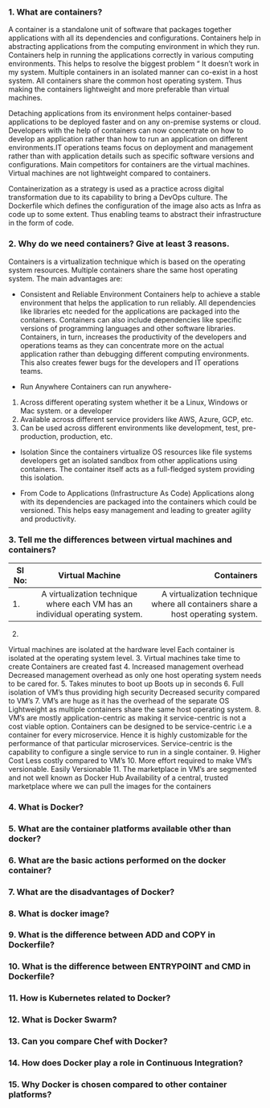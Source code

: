 ### 1. What are containers?

A container is a standalone unit of software that packages together applications with all its dependencies and configurations. Containers help in abstracting applications from the computing environment in which they run.  Containers help in running the applications correctly in various computing environments. This helps to resolve the biggest problem “ It doesn’t work in my system. Multiple containers in an isolated manner can co-exist in a host system. All containers share the common host operating system. Thus making the containers lightweight and more preferable than virtual machines.

Detaching applications from its environment helps container-based applications to be deployed faster and on any on-premise systems or cloud. Developers with the help of containers can now concentrate on how to develop an application rather than how to run an application on different environments.IT operations teams focus on deployment and management rather than with application details such as specific software versions and configurations. Main competitors for containers are the virtual machines. Virtual machines are not lightweight compared to containers.

Containerization as a strategy is used as a practice across digital transformation due to its capability to bring a DevOps culture. The Dockerfile which defines the configuration of the image also acts as Infra as code up to some extent. Thus enabling teams to abstract their infrastructure in the form of code.
 
### 2. Why do we need containers? Give at least 3 reasons.
Containers is a virtualization technique which is based on the operating system resources. Multiple containers share the same host operating system. The main advantages are:

* Consistent and Reliable Environment
Containers help to achieve a stable environment that helps the application to run reliably. All dependencies like libraries etc needed for the applications are packaged into the containers. Containers can also include dependencies like specific versions of programming languages and other software libraries. Containers, in turn, increases the productivity of the developers and operations teams as they can concentrate more on the actual application rather than debugging different computing environments. This also creates fewer bugs for  the developers and IT operations teams.

* Run Anywhere
Containers can run anywhere-

1. Across different operating system whether it be a Linux, Windows or Mac system. or a developer  
2. Available across different service providers like AWS, Azure, GCP, etc.
3. Can be used across different environments like development, test, pre-production, production, etc.

* Isolation
Since the containers virtualize  OS resources like file systems developers get an isolated sandbox from other applications using containers. The container itself acts as a full-fledged system providing this isolation.

* From Code to Applications (Infrastructure As Code)
Applications along with its dependencies are packaged into the containers which could be versioned. This helps easy management and leading to greater agility and productivity.

### 3. Tell me the differences between virtual machines and containers?


|Sl No: | Virtual Machine | Containers|
|-------|:-----------------:|------------:|
|1. | A virtualization technique where each VM has an individual operating system. |A virtualization technique where all containers share a host operating system.|
2.
Virtual machines are isolated at the hardware level
Each container is isolated at the operating system level.
3.
Virtual machines take time to create
Containers are created fast
4.
Increased management overhead
Decreased management overhead as only one host operating system needs to be cared for.
5.
Takes minutes to boot up
Boots up in seconds
6.
Full isolation of VM’s  thus providing high security
Decreased security compared to VM’s
7.
VM’s are huge as it has the overhead of the separate OS
Lightweight as multiple containers share the same host operating system.
8.
VM’s are mostly application-centric as making it service-centric is not a cost viable option.
Containers can be designed to be service-centric i.e a container for every microservice. Hence it is highly customizable for the performance of that particular microservices. Service-centric is the capability to configure a single service to run in a single container.
9.
Higher Cost
Less costly compared to VM’s
10.
More effort required to make VM’s versionable.
Easily Versionable
11.
The marketplace in VM’s are segmented and not well known as Docker Hub
Availability of a central, trusted  marketplace where we can pull the images for the containers

### 4. What is Docker?

### 5. What are the container platforms available other than docker?

### 6. What are the basic actions performed on the docker container?

### 7. What are the disadvantages of Docker?

### 8. What is docker image?

### 9. What is the difference between ADD and COPY in Dockerfile?

### 10. What is the difference between ENTRYPOINT and CMD in Dockerfile?

### 11. How is Kubernetes related to Docker?

### 12. What is Docker Swarm?

### 13. Can you compare Chef with Docker?

### 14. How does Docker play a role in Continuous Integration?

### 15. Why Docker is chosen compared to other container platforms?